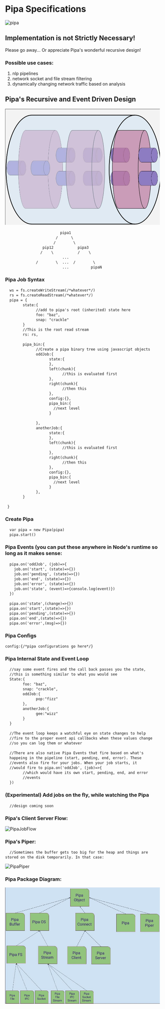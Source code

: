 # Pipa Specifications
![pipa](https://user-images.githubusercontent.com/107733608/176111658-19ea770d-9459-483e-8147-722a85a07afb.jpg)

## Implementation is not Strictly Necessary!
Please go away... Or appreciate Pipa's wonderful recursive design!

### Possible use cases:
1. nlp pipelines
2. network socket and file stream filtering
3. dynamically changing network traffic based on analysis


## Pipa's Recursive and Event Driven Design
![RecursiveDesign2](https://github.com/ItsZeusBro/Pipa/blob/51b16cb95b2ba0052ab878f22c6730adb4adbea7/Docs/PipaRecursiveDesign2.jpg)

                             pipa1  
                           /      \
                          /        \
                     pip12           pipa3
                    /    \           /    \
                              ...
                  /        \  ...  /        \
                              ...          pipaN   


### Pipa Job Syntax
      ws = fs.createWriteStream(/*whatever*/)
      rs = fs.createReadStream(/*whatever*/)
      pipa = {
            state:{
                  //add to pipa's root (inherited) state here
                  foo: "baz",
                  snap: "crackle"
            }
            //This is the root read stream
            rs: rs,
            
            pipa_bin:{
                  //Create a pipa binary tree using javascript objects 
                  oddJob:{
                        state:{
                        },
                        left(chunk){
                              //this is evaluated first
                        },
                        right(chunk){
                              //then this
                        },
                        config:{},
                        pipa_bin:{
                          //next level
                        }
                        
                  },
                  anotherJob:{
                        state:{
                        },
                        left(chunk){
                              //this is evaluated first
                        },
                        right(chunk){
                              //then this
                        },
                        config:{},
                        pipa_bin:{
                          //next level
                        }
                  },
            }
           
     }
      
      
### Create Pipa
      var pipa = new Pipa(pipa)
      pipa.start()
      

### Pipa Events (you can put these anywhere in Node's runtime so long as it makes sense:
      pipa.on('oddJob', (job)=>{
        job.on('start', (state)=>{})
        job.on('pending', (state)=>{})
        job.on('end', (state)=>{})
        job.on('error', (state)=>{})
        job.on('state', (event)=>{console.log(event)})
      })

      pipa.on('state',(change)=>{})
      pipa.on('start',(state)=>{})
      pipa.on('pending',(state)=>{})
      pipa.on('end',(state)=>{})
      pipa.on('error',(msg)=>{})

### Pipa Configs
    config:{/*pipa configurations go here*/}
    
### Pipa Internal State and Event Loop
      //say some event fires and the call back passes you the state, 
      //this is something similar to what you would see
      State:{
            foo: "baz",
            snap: "crackle",
            oddJob:{
                  pop:"fizz"
            },
            anotherJob:{
                  gee:"wizz"
            }
      }
      
      //The event loop keeps a watchful eye on state changes to help
      //fire to the proper event api callbacks when these values change
      //so you can log them or whatever
      
      //There are also native Pipa Events that fire based on what's 
      happeing in the pipeline (start, pending, end, error). These
      //events also fire for your jobs. When your job starts, it 
      //would fire to pipa.on('oddJob', (job)=>{
            //which would have its own start, pending, end, and error
            //events
      })
         
### (Experimental) Add jobs on the fly, while watching the Pipa 
      //design coming soon
      

### Pipa's Client Server Flow:
![PipaJobFlow](https://user-images.githubusercontent.com/107733608/176127062-3178469f-d0a5-4b41-ad5b-1398787ef68e.jpg)


### Pipa's Piper:
      //Sometimes the buffer gets too big for the heap and things are stored on the disk temporarily. In that case:
![PipaPiper](https://user-images.githubusercontent.com/107733608/176128446-c67f0e6e-1e16-49fc-abca-ceb729a9d1fb.jpg)


### Pipa Package Diagram:

![PackageDiagram2](https://github.com/ItsZeusBro/Pipa/blob/51b16cb95b2ba0052ab878f22c6730adb4adbea7/Docs/PipaPackageDiagram2.jpg)
